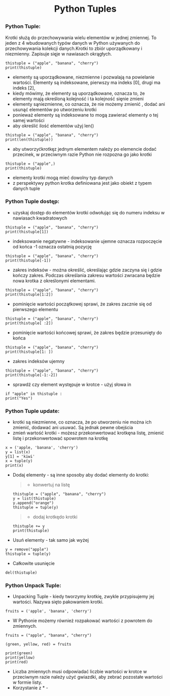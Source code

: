 # <p style="text-align: center;">Python Tuples </p>

### Python Tuple:
Krotki służą do przechowywania wielu elementów w jednej zmiennej. To jeden z 4 wbudowanych typów danych w Python używanych do przechowywania kolekcji danych.Krotki to zbiór uporządkowany i niezmienny. Zapisuje sięje w nawiasach okrągłych.
```
thistuple = ("apple", "banana", "cherry")
print(thistuple)
```
- elementy są uporządkowane, niezmienne i pozwalają na powielanie wartości. Elementy są indeksowane, pierwszy ma indeks [0], drugi ma indeks [2],
- kiedy mówimy, że elementy są uporządkowane, oznacza to, że elementy mają określoną kolejność i ta kolejność sięnie zmieni
- elementy sąniezmienne, co oznacza, że nie możemy zmienić , dodać ani usunąć elementów po utworzeniu krotki
- ponieważ elementy są indeksowane to mogą zawierać elementy o tej samej wartości
- aby określić ilość elementów użyj len()
```
thistuple = ("apple", "banana", "cherry")
print(len(thistuple))
```
- aby utworzyćkrotkęz jednym elementem należy po elemencie dodać przecinek, w przeciwnym razie Python nie rozpozna go jako krotki
```
thistuple = ("apple",)
print(thistuple)
```
- elementy krotki mogą mieć dowolny typ danych
- z perspektywy python krotka definiowana jest jako obiekt z typem danych tuple

### Python Tuple dostęp:
- uzyskaj dostęp do elementów krotki odwołując się do numeru indeksu w nawiasach kwadratowych
```
thistuple = ("apple", "banana", "cherry")
print(thistuple[1])
```
- indeksowanie negatywne - indeksowanie ujemne oznacza rozpoczęcie od końca -1 oznacza ostatnią pozycję
```
thistuple = ("apple", "banana", "cherry")
print(thistuple[-1])
```
- zakres indeksów - można określić, określając gdzie zaczyna się i gdzie kończy zakres. Podczas określania zakresu wartości zwracana będzie nowa krotka z określonymi elementami.
```
thistuple = ("apple", "banana", "cherry")
print(thistuple[1:2])
```
- pominięcie wartości początkowej sprawi, że zakres zacznie się od pierwszego elementu
```
thistuple = ("apple", "banana", "cherry")
print(thistuple[ :2])
```
- pominięcie wartości końcowej sprawi, że zakres będzie przesunięty do końca
```
thistuple = ("apple", "banana", "cherry")
print(thistuple[1: ])
```
- zakres indeksów ujemny
```
thistuple = ("apple", "banana", "cherry")
print(thistuple[-1:-2])
```
- sprawdź czy element występuje w krotce - użyj słowa in
```
if "apple" in thistuple :
print("Yes")
```

### Python Tuple update:
- krotki są niezmienne, co oznacza, że po utworzeniu nie można ich zmienić, dodawać ani usuwać. Są jednak pewne obejścia
- zmień wartość krotki - możesz przekonwertować krotkęna listę, zmienić listę i przekonwertować spowrotem na krotkę
```
x = ('apple, 'banana', 'cherry')
y = list(x)
y[1] = 'kiwi'
x = tuple(y)
print(x)
```
- Dodaj elementy - są inne sposoby aby dodać elementy do krotki:
  > - konwertuj na listę
  ```
  thistuple = ("apple", "banana", "cherry")
  y = list(thistuple)
  y.append("orange")
  thistuple = tuple(y)
  ```
  > - dodaj krotkędo krotki
  ```
  thistuple += y
  print(thistuple)
  ```
- Usuń elementy - tak samo jak wyżej
```
y = remove("apple")
thistuple = tuple(y)
```
- Całkowite usunięcie
```
del(thistuple)
```
### Python Unpack Tuple:
- Unpacking Tuple - kiedy tworzymy krotkię, zwykle przypisujemy jej wartości. Nazywa sięto pakowaniem krotki.
```
fruits = ('apple', 'banana', 'cherry')
```
- W Pythonie możemy również rozpakować wartości z powrotem do zmiennych.
```
fruits = ("apple", "banana", "cherry")

(green, yellow, red) = fruits

print(green)
print(yellow)
print(red)
```
- Liczba zmiennych musi odpowiadać liczbie wartości w krotce w przeciwnym razie należy użyć gwiazdki, aby zebrać pozostałe wartości w formie listy.
- Korzystanie z * -
